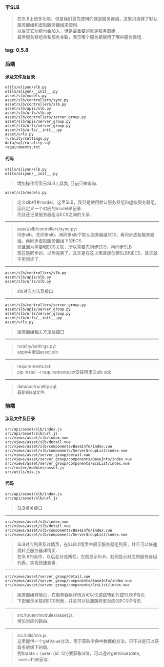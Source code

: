 ### 干SLB
> 在SLB上很多功能，但是我们最先使用的就是服务器组，这里只选择了默认服务器组和虚拟服务器组来使用.  
> 以后其它功能也会加入，但是最重要的就是服务器组.  
> 最后服务器组会和服务关联，表示哪个服务都使用了哪些服务器组.  

### tag: 0.5.8

### 后端

#### 涉及文件及目录
```
utils/aliyun/slb.py
utils/aliyun/__init__.py
asset/slb/models.py
asset/slb/controllers/sync.py
asset/slb/controllers/slb.py
asset/slb/apis/slb.py
asset/slb/urls/slb.py
asset/slb/controllers/server_group.py
asset/slb/apis/server_group.py
asset/slb/urls/server_group.py
asset/slb/urls/__init__.py
asset/urls.py
rurality/settings.py
data/sql/rurality.sql
requirements.txt
```

#### 代码
> 
```
utils/aliyun/slb.py
utils/aliyun/__init__.py
```
> 增加操作阿里云SLB工具类, 目前只做查询.  

>
```
asset/slb/models.py
```
> 定义slb相关model，这里SLB，我只是使用默认服务器组和虚拟服务器组，  
> 因此定义一个对应的model来记录.  
> 而且还记录服务器组与ECS之间的关系.  

------
> asset/slb/controllers/sync.py:  
> 同步slb，先同步slb，再同步slb下默认服务器组ECS，再同步虚拟服务器组，再同步虚拟服务器组下的ECS.  
> 而且因为需要和ECS关联，所以需要先同步ECS，再同步SLB  
> 现在是同步的，以后完善了，其实是在这上面直接创建SLB和ECS，其实就不用同步了.  

------
>
```
asset/slb/controllers/slb.py
asset/slb/apis/slb.py
asset/slb/urls/slb.py
```
> slb对应方法及接口  

------
>
```
asset/slb/controllers/server_group.py
asset/slb/apis/server_group.py
asset/slb/urls/server_group.py
asset/slb/urls/__init__.py
asset/urls.py
```
> 服务器组相关方法及接口  

------
> rurality/settings.py:  
> apps中增加asset.slb  

------
> requirements.txt:  
> pip install -r requirements.txt安装阿里云slb sdk  

------
> data/sql/rurality.sql:  
> 最新的sql文件.  

### 前端

#### 涉及文件及目录
```
src/api/asset/slb/index.js
src/api/asset/slb/url.js
src/views/asset/slb/index.vue
src/views/asset/slb/detail.vue
src/views/asset/slb/components/BaseInfo/index.vue
src/views/asset/slb/components/ServerGroupList/index.vue
src/views/asset/server_group/detail.vue
src/views/asset/server_group/components/BaseInfo/index.vue
src/views/asset/server_group/components/EcsList/index.vue
src/router/modules/asset.js
src/utils/mix.js
```

#### 代码
> 
```
src/api/asset/slb/index.js
src/api/asset/slb/url.js
```
> SLB相关接口  

------
> 
```
src/views/asset/slb/index.vue
src/views/asset/slb/detail.vue
src/views/asset/slb/components/BaseInfo/index.vue
src/views/asset/slb/components/ServerGroupList/index.vue
```
> SLB对应列表及详情页，在SLB详情页中展示服务器组列表，并且可以快速跳转至服务器详情页.  
> 在SLB列表中，以后会分成两栏，左侧显示SLB，右侧显示对应的服务器组列表，实现快速查看.  

------
>
```
src/views/asset/server_group/detail.vue
src/views/asset/server_group/components/BaseInfo/index.vue
src/views/asset/server_group/components/EcsList/index.vue
```
> 服务器组详情页，在服务器组详情页可以快速跳转到对应SLB详情页.  
> 下面展示关联的ECS列表，并且可以快速跳转至对应的ECS详情页.  

------
> src/router/modules/asset.js:  
> 增加对应的路由.  

------
> src/utils/mix.js:  
> 这里提供一个getValue方法，用于获取字典中数据的方法，只不过是可以获取多层级下的值.  
> 例如data = {user: {id: 12}}要获取id值，可以通过getValue(data, 'user.id')来获取.  
